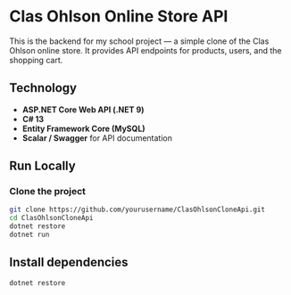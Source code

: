 # Clas Ohlson Online Store API

This is the backend for my school project — a simple clone of the Clas Ohlson online store.
It provides API endpoints for products, users, and the shopping cart.

## Technology
- **ASP.NET Core Web API (.NET 9)**
- **C# 13**
- **Entity Framework Core (MySQL)**
- **Scalar / Swagger** for API documentation

## Run Locally

### Clone the project
```bash
git clone https://github.com/yourusername/ClasOhlsonCloneApi.git
cd ClasOhlsonCloneApi
dotnet restore
dotnet run
```

## Install dependencies
```bash
dotnet restore
```
